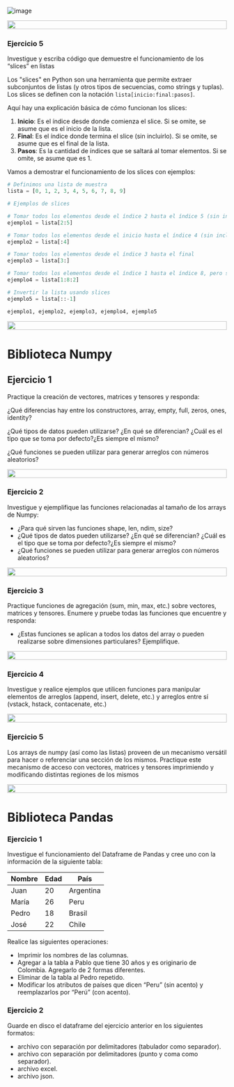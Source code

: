 ![image](https://github.com/Fabian-Martinez-Rincon/Deep-Learning/assets/55964635/4f685244-bcdb-4bb9-b436-4d5f31b96e64)

<img src= 'https://i.gifer.com/origin/8c/8cd3f1898255c045143e1da97fbabf10_w200.gif' height="20" width="100%">

### Ejercicio 5
Investigue y escriba código que demuestre el funcionamiento de los “slices” en listas

Los "slices" en Python son una herramienta que permite extraer subconjuntos de listas (y otros tipos de secuencias, como strings y tuplas). Los slices se definen con la notación `lista[inicio:final:pasos]`.

Aquí hay una explicación básica de cómo funcionan los slices:

1. **Inicio**: Es el índice desde donde comienza el slice. Si se omite, se asume que es el inicio de la lista.
2. **Final**: Es el índice donde termina el slice (sin incluirlo). Si se omite, se asume que es el final de la lista.
3. **Pasos**: Es la cantidad de índices que se saltará al tomar elementos. Si se omite, se asume que es 1.

Vamos a demostrar el funcionamiento de los slices con ejemplos:

```python
# Definimos una lista de muestra
lista = [0, 1, 2, 3, 4, 5, 6, 7, 8, 9]

# Ejemplos de slices

# Tomar todos los elementos desde el índice 2 hasta el índice 5 (sin incluir el 5)
ejemplo1 = lista[2:5]

# Tomar todos los elementos desde el inicio hasta el índice 4 (sin incluir el 4)
ejemplo2 = lista[:4]

# Tomar todos los elementos desde el índice 3 hasta el final
ejemplo3 = lista[3:]

# Tomar todos los elementos desde el índice 1 hasta el índice 8, pero saltando de 2 en 2
ejemplo4 = lista[1:8:2]

# Invertir la lista usando slices
ejemplo5 = lista[::-1]

ejemplo1, ejemplo2, ejemplo3, ejemplo4, ejemplo5
```

<img src= 'https://i.gifer.com/origin/8c/8cd3f1898255c045143e1da97fbabf10_w200.gif' height="20" width="100%">

# Biblioteca Numpy

## Ejercicio 1
Practique la creación de vectores, matrices y tensores y responda:

¿Qué diferencias hay entre los constructores, array, empty, full, zeros, ones, identity?

¿Qué tipos de datos pueden utilizarse? ¿En qué se diferencian? ¿Cuál es el tipo que se toma por defecto?¿Es siempre el mismo?

¿Qué funciones se pueden utilizar para generar arreglos con números aleatorios?

<img src= 'https://i.gifer.com/origin/8c/8cd3f1898255c045143e1da97fbabf10_w200.gif' height="20" width="100%">

### Ejercicio 2
Investigue y ejemplifique las funciones relacionadas al tamaño de los arrays de Numpy:
- ¿Para qué sirven las funciones shape, len, ndim, size?
- ¿Qué tipos de datos pueden utilizarse? ¿En qué se diferencian? ¿Cuál es el tipo que se toma por defecto?¿Es siempre el mismo?
- ¿Qué funciones se pueden utilizar para generar arreglos con números aleatorios?

<img src= 'https://i.gifer.com/origin/8c/8cd3f1898255c045143e1da97fbabf10_w200.gif' height="20" width="100%">

### Ejercicio 3
Practique funciones de agregación (sum, min, max, etc.) sobre vectores, matrices y tensores. Enumere y pruebe todas las funciones que encuentre y responda:
- ¿Estas funciones se aplican a todos los datos del array o pueden realizarse sobre dimensiones particulares? Ejemplifique.

<img src= 'https://i.gifer.com/origin/8c/8cd3f1898255c045143e1da97fbabf10_w200.gif' height="20" width="100%">

### Ejercicio 4
Investigue y realice ejemplos que utilicen funciones para manipular elementos de arreglos (append, insert, delete, etc.) y arreglos entre sí (vstack, hstack, contacenate, etc.)

<img src= 'https://i.gifer.com/origin/8c/8cd3f1898255c045143e1da97fbabf10_w200.gif' height="20" width="100%">

### Ejercicio 5
Los arrays de numpy (así como las listas) proveen de un mecanismo versátil para hacer o referenciar una sección de los mismos. Practique este mecanismo de acceso con vectores, matrices y tensores imprimiendo y modificando distintas regiones de los mismos

<img src= 'https://i.gifer.com/origin/8c/8cd3f1898255c045143e1da97fbabf10_w200.gif' height="20" width="100%">

# Biblioteca Pandas

### Ejercicio 1
Investigue el funcionamiento del Dataframe de Pandas y cree uno con la información de la siguiente tabla:

| Nombre | Edad | País      |
|--------|------|-----------|
| Juan   | 20   | Argentina |
| María  | 26   | Peru      |
| Pedro  | 18   | Brasil    |
| José   | 22   | Chile     |


Realice las siguientes operaciones:
- Imprimir los nombres de las columnas.
- Agregar a la tabla a Pablo que tiene 30 años y es originario de Colombia. Agregarlo de 2 formas diferentes.
- Eliminar de la tabla al Pedro repetido.
- Modificar los atributos de países que dicen “Peru” (sin acento) y reemplazarlos por “Perú” (con acento).

### Ejercicio 2
Guarde en disco el dataframe del ejercicio anterior en los siguientes formatos:
- archivo con separación por delimitadores (tabulador como separador).
- archivo con separación por delimitadores (punto y coma como separador).
- archivo excel.
- archivo json.